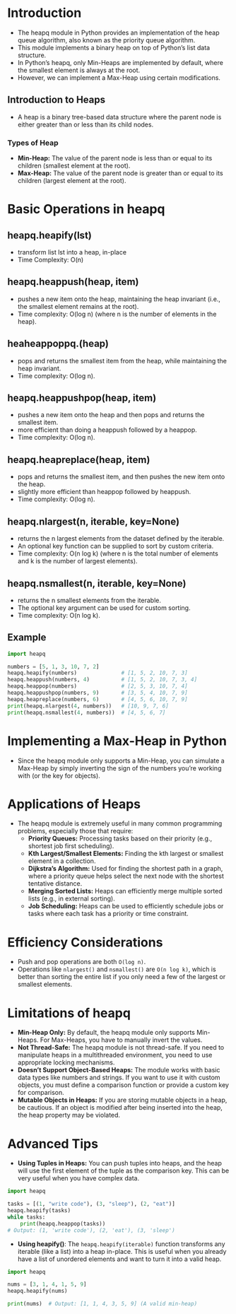 # Introduction
- The heapq module in Python provides an implementation of the heap queue algorithm, also known as the priority queue algorithm. 
- This module implements a binary heap on top of Python’s list data structure.
- In Python’s heapq, only Min-Heaps are implemented by default, where the smallest element is always at the root.
- However, we can implement a Max-Heap using certain modifications.

## Introduction to Heaps
- A heap is a binary tree-based data structure where the parent node is either greater than or less than its child nodes.

### Types of Heap
- **Min-Heap:** The value of the parent node is less than or equal to its children (smallest element at the root).
- **Max-Heap:** The value of the parent node is greater than or equal to its children (largest element at the root).

# Basic Operations in heapq

## heapq.heapify(lst)
- transform list lst into a heap, in-place
- Time Complexity: O(n)
## heapq.heappush(heap, item)
- pushes a new item onto the heap, maintaining the heap invariant (i.e., the smallest element remains at the root).
- Time complexity: O(log n) (where n is the number of elements in the heap).
## heaheappoppq.(heap)
- pops and returns the smallest item from the heap, while maintaining the heap invariant.
- Time complexity: O(log n).
## heapq.heappushpop(heap, item)
- pushes a new item onto the heap and then pops and returns the smallest item.
- more efficient than doing a heappush followed by a heappop.
- Time complexity: O(log n).
## heapq.heapreplace(heap, item)
- pops and returns the smallest item, and then pushes the new item onto the heap.
- slightly more efficient than heappop followed by heappush.
- Time complexity: O(log n).
## heapq.nlargest(n, iterable, key=None)
- returns the n largest elements from the dataset defined by the iterable.
- An optional key function can be supplied to sort by custom criteria.
- Time complexity: O(n log k) (where n is the total number of elements and k is the number of largest elements).
## heapq.nsmallest(n, iterable, key=None)
- returns the n smallest elements from the iterable.
- The optional key argument can be used for custom sorting.
- Time complexity: O(n log k).
## Example
```python
import heapq

numbers = [5, 1, 3, 10, 7, 2]
heapq.heapify(numbers)              # [1, 5, 2, 10, 7, 3]
heapq.heappush(numbers, 4)          # [1, 5, 2, 10, 7, 3, 4]
heapq.heappop(numbers)              # [2, 5, 3, 10, 7, 4]
heapq.heappushpop(numbers, 9)       # [3, 5, 4, 10, 7, 9]
heapq.heapreplace(numbers, 6)       # [4, 5, 6, 10, 7, 9]
print(heapq.nlargest(4, numbers))   # [10, 9, 7, 6]
print(heapq.nsmallest(4, numbers))  # [4, 5, 6, 7]
```

# Implementing a Max-Heap in Python
- Since the heapq module only supports a Min-Heap, you can simulate a Max-Heap by simply inverting the sign of the numbers you’re working with (or the key for objects).

# Applications of Heaps
- The heapq module is extremely useful in many common programming problems, especially those that require:
  - **Priority Queues:** Processing tasks based on their priority (e.g., shortest job first scheduling).
  - **Kth Largest/Smallest Elements:** Finding the kth largest or smallest element in a collection.
  - **Dijkstra’s Algorithm:** Used for finding the shortest path in a graph, where a priority queue helps select the next node with the shortest tentative distance.
  - **Merging Sorted Lists:** Heaps can efficiently merge multiple sorted lists (e.g., in external sorting).
  - **Job Scheduling:** Heaps can be used to efficiently schedule jobs or tasks where each task has a priority or time constraint.

# Efficiency Considerations
- Push and pop operations are both `O(log n)`.
- Operations like `nlargest()` and `nsmallest()` are `O(n log k)`, which is better than sorting the entire list if you only need a few of the largest or smallest elements.

# Limitations of heapq
- **Min-Heap Only:** By default, the heapq module only supports Min-Heaps. For Max-Heaps, you have to manually invert the values.
- **Not Thread-Safe:** The heapq module is not thread-safe. If you need to manipulate heaps in a multithreaded environment, you need to use appropriate locking mechanisms.
- **Doesn’t Support Object-Based Heaps:** The module works with basic data types like numbers and strings. If you want to use it with custom objects, you must define a comparison function or provide a custom key for comparison.
- **Mutable Objects in Heaps:** If you are storing mutable objects in a heap, be cautious. If an object is modified after being inserted into the heap, the heap property may be violated.

# Advanced Tips
- **Using Tuples in Heaps:** You can push tuples into heaps, and the heap will use the first element of the tuple as the comparison key. This can be very useful when you have complex data.
```python
import heapq

tasks = [(1, "write code"), (3, "sleep"), (2, "eat")]
heapq.heapify(tasks)
while tasks:
    print(heapq.heappop(tasks))
# Output: (1, 'write code'), (2, 'eat'), (3, 'sleep')
```
- **Using heapify()**: The `heapq.heapify(iterable)` function transforms any iterable (like a list) into a heap in-place. This is useful when you already have a list of unordered elements and want to turn it into a valid heap.
```python
import heapq

nums = [3, 1, 4, 1, 5, 9]
heapq.heapify(nums)

print(nums)  # Output: [1, 1, 4, 3, 5, 9] (A valid min-heap)
```